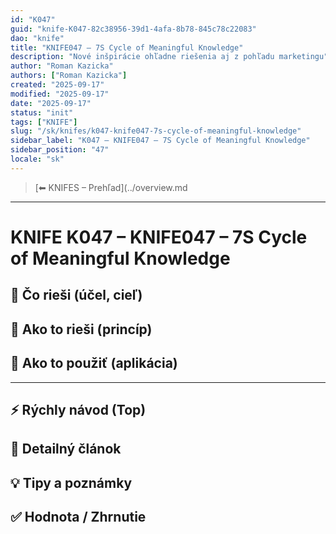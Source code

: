 ```yaml
---
id: "K047"
guid: "knife-K047-82c38956-39d1-4afa-8b78-845c78c22083"
dao: "knife"
title: "KNIFE047 – 7S Cycle of Meaningful Knowledge"
description: "Nové inšpirácie ohľadne riešenia aj z pohľadu marketingu"
author: "Roman Kazicka"
authors: ["Roman Kazicka"]
created: "2025-09-17"
modified: "2025-09-17"
date: "2025-09-17"
status: "init"
tags: ["KNIFE"]
slug: "/sk/knifes/k047-knife047-7s-cycle-of-meaningful-knowledge"
sidebar_label: "K047 – KNIFE047 – 7S Cycle of Meaningful Knowledge"
sidebar_position: "47"
locale: "sk"
---
```

<!-- body:start -->

<!-- nav:knifes -->
> [⬅ KNIFES – Prehľad](../overview.md
---
# KNIFE K047 – KNIFE047 – 7S Cycle of Meaningful Knowledge

## 🎯 Čo rieši (účel, cieľ)

## 🧩 Ako to rieši (princíp)

## 🧪 Ako to použiť (aplikácia)

---

## ⚡ Rýchly návod (Top)

## 📜 Detailný článok

## 💡 Tipy a poznámky

## ✅ Hodnota / Zhrnutie
